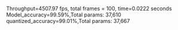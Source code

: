 Throughput=4507.97 fps, total frames = 100, time=0.0222 seconds
Model_accuracy=99.59%,Total params: 37,610
quantized_accuracy=99.01%,Total params: 37,667
